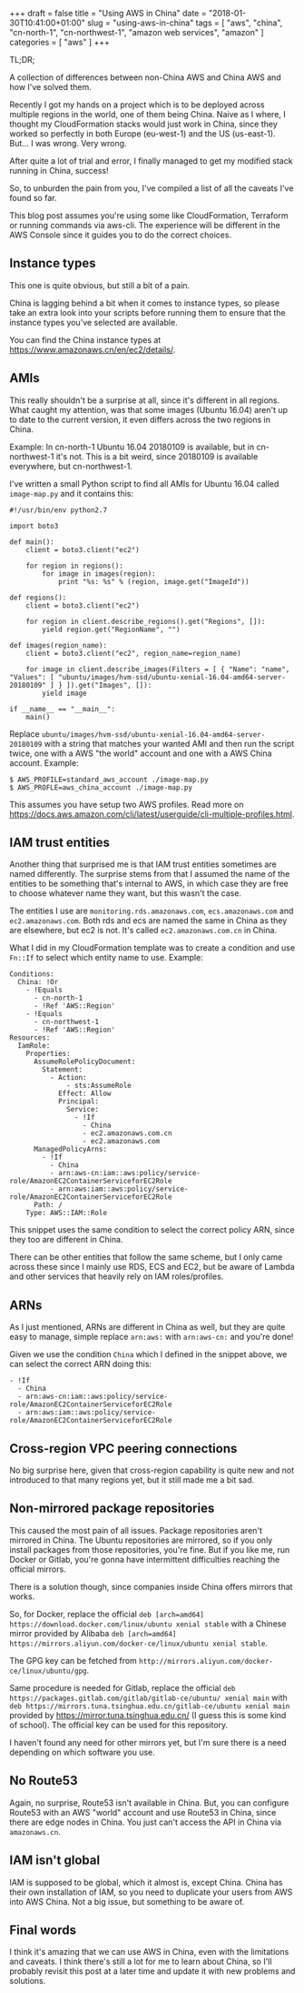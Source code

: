 +++
draft = false
title = "Using AWS in China"
date = "2018-01-30T10:41:00+01:00"
slug = "using-aws-in-china"
tags = [ "aws", "china", "cn-north-1", "cn-northwest-1", "amazon web services", "amazon" ]
categories = [ "aws" ]
+++

TL;DR;

A collection of differences between non-China AWS and China AWS and how I've
solved them.

<!--more-->

Recently I got my hands on a project which is to be deployed across multiple
regions in the world, one of them being China. Naive as I where, I thought
my CloudFormation stacks would just work in China, since they worked so
perfectly in both Europe (eu-west-1) and the US (us-east-1). But... I was
wrong. Very wrong.

After quite a lot of trial and error, I finally managed to get my modified
stack running in China, success!

So, to unburden the pain from you, I've compiled a list of all the caveats
I've found so far.

This blog post assumes you're using some like CloudFormation, Terraform or
running commands via aws-cli. The experience will be different in the
AWS Console since it guides you to do the correct choices.

## Instance types

This one is quite obvious, but still a bit of a pain.

China is lagging behind a bit when it comes to instance types, so please take
an extra look into your scripts before running them to ensure that the instance
types you've selected are available.

You can find the China instance types at https://www.amazonaws.cn/en/ec2/details/.

## AMIs

This really shouldn't be a surprise at all, since it's different in all regions.
What caught my attention, was that some images (Ubuntu 16.04) aren't up to date
to the current version, it even differs across the two regions in China.

Example: In cn-north-1 Ubuntu 16.04 20180109 is available, but in cn-northwest-1
it's not. This is a bit weird, since 20180109 is available everywhere, but
cn-northwest-1.

I've written a small Python script to find all AMIs for Ubuntu 16.04 called
`image-map.py` and it contains this:

```
#!/usr/bin/env python2.7

import boto3

def main():
	client = boto3.client("ec2")

	for region in regions():
		for image in images(region):
			print "%s: %s" % (region, image.get("ImageId"))

def regions():
	client = boto3.client("ec2")

	for region in client.describe_regions().get("Regions", []):
		yield region.get("RegionName", "")

def images(region_name):
	client = boto3.client("ec2", region_name=region_name)

	for image in client.describe_images(Filters = [ { "Name": "name", "Values": [ "ubuntu/images/hvm-ssd/ubuntu-xenial-16.04-amd64-server-20180109" ] } ]).get("Images", []):
		yield image

if __name__ == "__main__":
	main()
```

Replace `ubuntu/images/hvm-ssd/ubuntu-xenial-16.04-amd64-server-20180109` with
a string that matches your wanted AMI and then run the script twice, one with
a AWS "the world" account and one with a AWS China account. Example:

```
$ AWS_PROFILE=standard_aws_account ./image-map.py
$ AWS_PROFLE=aws_china_account ./image-map.py
```

This assumes you have setup two AWS profiles. Read more on
https://docs.aws.amazon.com/cli/latest/userguide/cli-multiple-profiles.html.

## IAM trust entities

Another thing that surprised me is that IAM trust entities sometimes are named
differently. The surprise stems from that I assumed the name of the entities to
be something that's internal to AWS, in which case they are free to choose
whatever name they want, but this wasn't the case.

The entities I use are `monitoring.rds.amazonaws.com`, `ecs.amazonaws.com`
and `ec2.amazonaws.com`. Both rds and ecs are named the same in China as they
are elsewhere, but ec2 is not. It's called `ec2.amazonaws.com.cn` in China.

What I did in my CloudFormation template was to create a condition and use
`Fn::If` to select which entity name to use. Example:

```
Conditions:
  China: !Or
    - !Equals
      - cn-north-1
      - !Ref 'AWS::Region'
    - !Equals
      - cn-northwest-1
      - !Ref 'AWS::Region'
Resources:
  IamRole:
    Properties:
      AssumeRolePolicyDocument:
        Statement:
          - Action:
              - sts:AssumeRole
            Effect: Allow
            Principal:
              Service:
                - !If
                  - China
                  - ec2.amazonaws.com.cn
                  - ec2.amazonaws.com
      ManagedPolicyArns:
        - !If
          - China
          - arn:aws-cn:iam::aws:policy/service-role/AmazonEC2ContainerServiceforEC2Role
          - arn:aws:iam::aws:policy/service-role/AmazonEC2ContainerServiceforEC2Role
      Path: /
    Type: AWS::IAM::Role
```

This snippet uses the same condition to select the correct policy ARN, since
they too are different in China.

There can be other entities that follow the same scheme, but I only came
across these since I mainly use RDS, ECS and EC2, but be aware of Lambda
and other services that heavily rely on IAM roles/profiles.

## ARNs

As I just mentioned, ARNs are different in China as well, but they are quite
easy to manage, simple replace `arn:aws:` with `arn:aws-cn:` and you're done!

Given we use the condition `China` which I defined in the snippet above, we
can select the correct ARN doing this:

```
- !If
  - China
  - arn:aws-cn:iam::aws:policy/service-role/AmazonEC2ContainerServiceforEC2Role
  - arn:aws:iam::aws:policy/service-role/AmazonEC2ContainerServiceforEC2Role
```

## Cross-region VPC peering connections

No big surprise here, given that cross-region capability is quite new and
not introduced to that many regions yet, but it still made me a bit sad.

## Non-mirrored package repositories

This caused the most pain of all issues. Package repositories aren't mirrored
in China. The Ubuntu repositories are mirrored, so if you only install packages
from those repositories, you're fine. But if you like me, run Docker or Gitlab,
you're gonna have intermittent difficulties reaching the official mirrors.

There is a solution though, since companies inside China offers mirrors that
works.

So, for Docker, replace the official
`deb [arch=amd64] https://download.docker.com/linux/ubuntu xenial stable`
with a Chinese mirror provided by Alibaba
`deb [arch=amd64] https://mirrors.aliyun.com/docker-ce/linux/ubuntu xenial stable`.

The GPG key can be fetched from `http://mirrors.aliyun.com/docker-ce/linux/ubuntu/gpg`.

Same procedure is needed for Gitlab, replace the official
`deb https://packages.gitlab.com/gitlab/gitlab-ce/ubuntu/ xenial main` with
`deb https://mirrors.tuna.tsinghua.edu.cn/gitlab-ce/ubuntu xenial main`
provided by https://mirror.tuna.tsinghua.edu.cn/ (I guess this is some
kind of school). The official key can be used for this repository.

I haven't found any need for other mirrors yet, but I'm sure there is a
need depending on which software you use.

## No Route53

Again, no surprise, Route53 isn't available in China. But, you can configure
Route53 with an AWS "world" account and use Route53 in China, since there are
edge nodes in China. You just can't access the API in China via `amazonaws.cn`.

## IAM isn't global

IAM is supposed to be global, which it almost is, except China. China has their
own installation of IAM, so you need to duplicate your users from AWS into AWS
China. Not a big issue, but something to be aware of.

## Final words

I think it's amazing that we can use AWS in China, even with the limitations
and caveats. I think there's still a lot for me to learn about China, so I'll
probably revisit this post at a later time and update it with new problems and
solutions.
